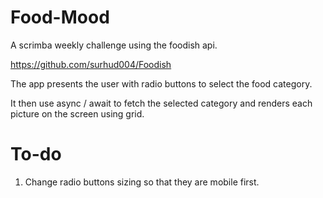 # Food-Mood
 A scrimba weekly challenge using the foodish api. 
 
 https://github.com/surhud004/Foodish

 The app presents the user with radio buttons to select the food category.

 It then use async / await to fetch the selected category and renders each picture on the screen using grid.

 # To-do

1. Change radio buttons sizing so that they are mobile first.